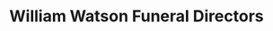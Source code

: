 ---
title: "William Watson Funeral Directors"
url: /elgin/william-watson-funeral-directors/
shop: Bestattungen
---